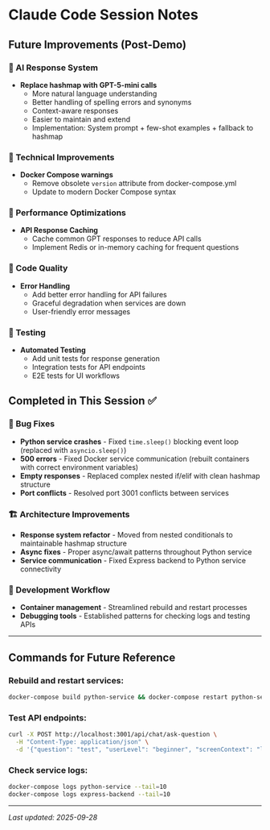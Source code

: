 # Claude Code Session Notes

## Future Improvements (Post-Demo)

### 🤖 AI Response System
- **Replace hashmap with GPT-5-mini calls**
  - More natural language understanding
  - Better handling of spelling errors and synonyms
  - Context-aware responses
  - Easier to maintain and extend
  - Implementation: System prompt + few-shot examples + fallback to hashmap

### 🔧 Technical Improvements
- **Docker Compose warnings**
  - Remove obsolete `version` attribute from docker-compose.yml
  - Update to modern Docker Compose syntax

### 🚀 Performance Optimizations
- **API Response Caching**
  - Cache common GPT responses to reduce API calls
  - Implement Redis or in-memory caching for frequent questions

### 📝 Code Quality
- **Error Handling**
  - Add better error handling for API failures
  - Graceful degradation when services are down
  - User-friendly error messages

### 🧪 Testing
- **Automated Testing**
  - Add unit tests for response generation
  - Integration tests for API endpoints
  - E2E tests for UI workflows

## Completed in This Session ✅

### 🐛 Bug Fixes
- **Python service crashes** - Fixed `time.sleep()` blocking event loop (replaced with `asyncio.sleep()`)
- **500 errors** - Fixed Docker service communication (rebuilt containers with correct environment variables)
- **Empty responses** - Replaced complex nested if/elif with clean hashmap structure
- **Port conflicts** - Resolved port 3001 conflicts between services

### 🏗️ Architecture Improvements
- **Response system refactor** - Moved from nested conditionals to maintainable hashmap structure
- **Async fixes** - Proper async/await patterns throughout Python service
- **Service communication** - Fixed Express backend to Python service connectivity

### 🔄 Development Workflow
- **Container management** - Streamlined rebuild and restart processes
- **Debugging tools** - Established patterns for checking logs and testing APIs

---

## Commands for Future Reference

### Rebuild and restart services:
```bash
docker-compose build python-service && docker-compose restart python-service
```

### Test API endpoints:
```bash
curl -X POST http://localhost:3001/api/chat/ask-question \
  -H "Content-Type: application/json" \
  -d '{"question": "test", "userLevel": "beginner", "screenContext": "learning"}'
```

### Check service logs:
```bash
docker-compose logs python-service --tail=10
docker-compose logs express-backend --tail=10
```

---

*Last updated: 2025-09-28*
